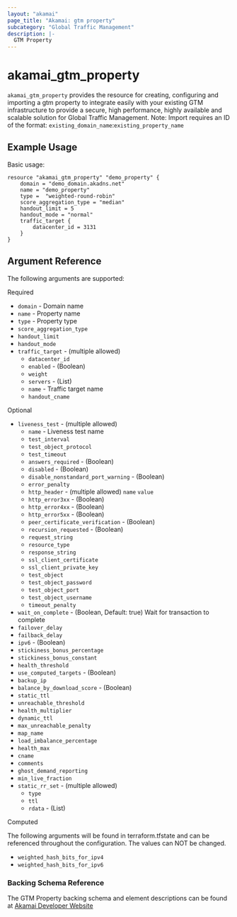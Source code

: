 ```yaml
---
layout: "akamai"
page_title: "Akamai: gtm property"
subcategory: "Global Traffic Management"
description: |-
  GTM Property
---
```


# akamai_gtm_property

`akamai_gtm_property` provides the resource for creating, configuring and importing a gtm property to integrate easily with your existing GTM infrastructure to provide a secure, high performance, highly available and scalable solution for Global Traffic Management. Note: Import requires an ID of the format: `existing_domain_name`:`existing_property_name`

## Example Usage

Basic usage:

```hcl
resource "akamai_gtm_property" "demo_property" {
    domain = "demo_domain.akadns.net"
    name = "demo_property"
    type =  "weighted-round-robin"
    score_aggregation_type = "median"
    handout_limit = 5
    handout_mode = "normal"
    traffic_target {
        datacenter_id = 3131
    }
}
```

## Argument Reference

The following arguments are supported:

Required

* `domain` - Domain name 
* `name` - Property name  
* `type` - Property type  
* `score_aggregation_type`
* `handout_limit` 
* `handout_mode`  
* `traffic_target` - (multiple allowed)
  * `datacenter_id`
  * `enabled` - (Boolean)
  * `weight`
  * `servers` - (List)
  * `name` - Traffic target name
  * `handout_cname`

Optional

* `liveness_test` - (multiple allowed)
  * `name` - Liveness test name
  * `test_interval`
  * `test_object_protocol`
  * `test_timeout`
  * `answers_required` - (Boolean)
  * `disabled` - (Boolean)
  * `disable_nonstandard_port_warning` - (Boolean)
  * `error_penalty`
  * `http_header` - (multiple allowed)
     `name`
     `value`
  * `http_error3xx` - (Boolean)
  * `http_error4xx` - (Boolean)
  * `http_error5xx` - (Boolean)
  * `peer_certificate_verification` - (Boolean)
  * `recursion_requested` - (Boolean)
  * `request_string`
  * `resource_type`
  * `response_string`
  * `ssl_client_certificate`
  * `ssl_client_private_key`
  * `test_object`
  * `test_object_password`
  * `test_object_port`
  * `test_object_username`
  * `timeout_penalty`
* `wait_on_complete` - (Boolean, Default: true) Wait for transaction to complete
* `failover_delay`
* `failback_delay`
* `ipv6` - (Boolean)
* `stickiness_bonus_percentage`
* `stickiness_bonus_constant`
* `health_threshold`
* `use_computed_targets` - (Boolean)
* `backup_ip`
* `balance_by_download_score` - (Boolean)
* `static_ttl`
* `unreachable_threshold`
* `health_multiplier`
* `dynamic_ttl`
* `max_unreachable_penalty`
* `map_name`
* `load_imbalance_percentage`
* `health_max`
* `cname`
* `comments`
* `ghost_demand_reporting`
* `min_live_fraction`
* `static_rr_set` - (multiple allowed)
  * `type`
  * `ttl`
  * `rdata` - (List)

Computed

The following arguments will be found in terraform.tfstate and can be referenced throughout the configuration. The values can NOT be changed.

* `weighted_hash_bits_for_ipv4`
* `weighted_hash_bits_for_ipv6`

### Backing Schema Reference

The GTM Property backing schema and element descriptions can be found at [Akamai Developer Website](https://developer.akamai.com/api/web_performance/global_traffic_management/v1.html#property)

